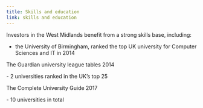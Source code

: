 ```yaml
---
title: Skills and education
link: skills and education
---
```

Investors in the West Midlands benefit from a strong skills base, including:


- the University of Birmingham, ranked the top UK university for Computer Sciences and IT in 2014
<div class="region--small-text"><p>The Guardian university league tables 2014</p></div>
- 2 universities ranked in the UK’s top 25
<div class="region--small-text"><p>The Complete University Guide 2017</p></div>
- 10 universities in total
